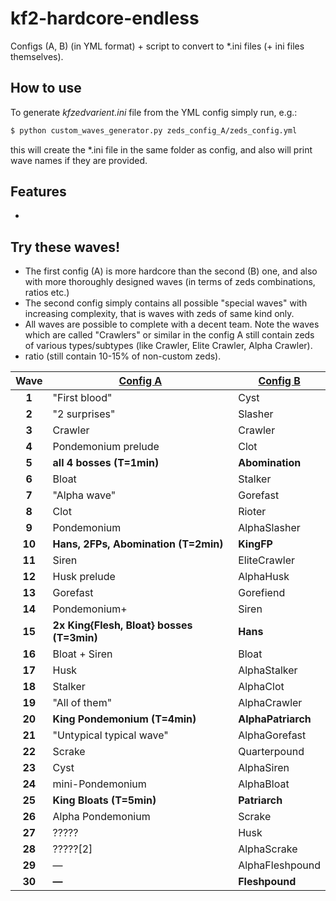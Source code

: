 # kf2-hardcore-endless
Configs (A, B) (in YML format) + script to convert to *.ini files (+ ini files themselves).

## How to use
To generate *kfzedvarient.ini* file from the YML config simply run, e.g.:
```bash
$ python custom_waves_generator.py zeds_config_A/zeds_config.yml
```
this will create the *.ini file in the same folder as config, and also will print wave names if they are provided.

## Features
* 

## Try these waves!
* The first config (A) is more hardcore than the second (B) one, and also with more thoroughly designed waves (in terms of zeds combinations, ratios etc.)
* The second config simply contains all possible "special waves" with increasing complexity, that is waves with zeds of same kind only.
* All waves are possible to complete with a decent team. Note the waves which are called "Crawlers" or similar in the config A still contain zeds of various types/subtypes (like Crawler, Elite Crawler, Alpha Crawler).
* ratio (still contain 10-15% of non-custom zeds).

| Wave | <div align="center">[Config A](zeds_config_A/zeds_config.yml)</div> | <div align="center">[Config B](zeds_config_B/zeds_config.yml)</div> |
| :---: | :--- | :--- |
| **1** | "First blood" | Cyst |
| **2** | "2 surprises" | Slasher |
| **3** | Crawler | Crawler |
| **4** | Pondemonium prelude | Clot |
| **5** | **all 4 bosses (T=1min)** | **Abomination** |
| **6** | Bloat | Stalker |
| **7** | "Alpha wave" | Gorefast |
| **8** | Clot | Rioter |
| **9** | Pondemonium | AlphaSlasher |
| **10** | **Hans, 2FPs, Abomination (T=2min)** | **KingFP** |
| **11** | Siren | EliteCrawler |
| **12** | Husk prelude | AlphaHusk |
| **13** | Gorefast | Gorefiend |
| **14** | Pondemonium+ | Siren |
| **15** | **2x King{Flesh, Bloat} bosses (T=3min)** | **Hans** |
| **16** | Bloat + Siren | Bloat |
| **17** | Husk | AlphaStalker |
| **18** | Stalker | AlphaClot |
| **19** | "All of them" | AlphaCrawler |
| **20** | **King Pondemonium (T=4min)** | **AlphaPatriarch** |
| **21** | "Untypical typical wave" | AlphaGorefast |
| **22** | Scrake | Quarterpound |
| **23** | Cyst | AlphaSiren |
| **24** | mini-Pondemonium | AlphaBloat |
| **25** | **King Bloats (T=5min)** | **Patriarch** |
| **26** | Alpha Pondemonium | Scrake |
| **27** | ????? | Husk |
| **28** | ?????[2] | AlphaScrake |
| **29** | &mdash; | AlphaFleshpound |
| **30** | **&mdash;** | **Fleshpound** |
